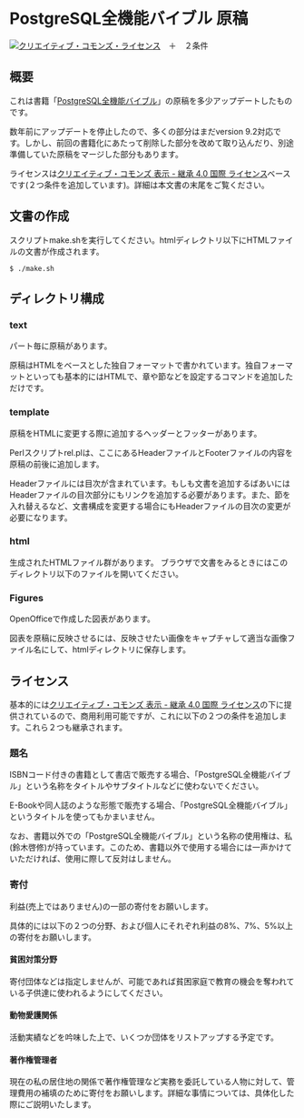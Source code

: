 # PostgreSQL全機能バイブル 原稿

<a rel="license" href="http://creativecommons.org/licenses/by-sa/4.0/"><img alt="クリエイティブ・コモンズ・ライセンス" style="border-width:0" src="https://i.creativecommons.org/l/by-sa/4.0/88x31.png" /></a>　＋　２条件

## 概要
これは書籍「<a href="https://www.amazon.co.jp/dp/4774153923">PostgreSQL全機能バイブル</a>」の原稿を多少アップデートしたものです。

数年前にアップデートを停止したので、多くの部分はまだversion 9.2対応です。しかし、前回の書籍化にあたって削除した部分を改めて取り込んだり、別途準備していた原稿をマージした部分もあります。

ライセンスは<a rel="license" href="http://creativecommons.org/licenses/by-sa/4.0/"></a><a rel="license" href="http://creativecommons.org/licenses/by-sa/4.0/">クリエイティブ・コモンズ 表示 - 継承 4.0 国際 ライセンス</a>ベースです(２つ条件を追加しています)。詳細は本文書の末尾をご覧ください。

## 文書の作成
スクリプトmake.shを実行してください。htmlディレクトリ以下にHTMLファイルの文書が作成されます。

```
$ ./make.sh
```

## ディレクトリ構成

### text
パート毎に原稿があります。

原稿はHTMLをベースとした独自フォーマットで書かれています。独自フォーマットといっても基本的にはHTMLで、章や節などを設定するコマンドを追加しただけです。

### template
原稿をHTMLに変更する際に追加するヘッダーとフッターがあります。

Perlスクリプトrel.plは、ここにあるHeaderファイルとFooterファイルの内容を原稿の前後に追加します。

Headerファイルには目次が含まれています。もしも文書を追加するばあいにはHeaderファイルの目次部分にもリンクを追加する必要があります。また、節を入れ替えるなど、文書構成を変更する場合にもHeaderファイルの目次の変更が必要になります。

### html
生成されたHTMLファイル群があります。  ブラウザで文書をみるときにはこのディレクトリ以下のファイルを開いてください。

### Figures
OpenOfficeで作成した図表があります。

図表を原稿に反映させるには、反映させたい画像をキャプチャして適当な画像ファイル名にして、htmlディレクトリに保存します。

## ライセンス
基本的には<a rel="license" href="http://creativecommons.org/licenses/by-sa/4.0/"></a><a rel="license" href="http://creativecommons.org/licenses/by-sa/4.0/">クリエイティブ・コモンズ 表示 - 継承 4.0 国際 ライセンス</a>の下に提供されているので、商用利用可能ですが、これに以下の２つの条件を追加します。これら２つも継承されます。

### 題名
ISBNコード付きの書籍として書店で販売する場合、「PostgreSQL全機能バイブル」という名称をタイトルやサブタイトルなどに使わないでください。

E-Bookや同人誌のような形態で販売する場合、「PostgreSQL全機能バイブル」というタイトルを使ってもかまいません。

 なお、書籍以外での「PostgreSQL全機能バイブル」という名称の使用権は、私(鈴木啓修)が持っています。このため、書籍以外で使用する場合には一声かけていただければ、使用に際して反対はしません。

### 寄付
利益(売上ではありません)の一部の寄付をお願いします。

具体的には以下の２つの分野、および個人にそれぞれ利益の8%、7%、5%以上の寄付をお願いします。

#### 貧困対策分野
寄付団体などは指定しませんが、可能であれば貧困家庭で教育の機会を奪われている子供達に使われるようにしてください。

#### 動物愛護関係
活動実績などを吟味した上で、いくつか団体をリストアップする予定です。

#### 著作権管理者
現在の私の居住地の関係で著作権管理など実務を委託している人物に対して、管理費用の補填のために寄付をお願いします。詳細な事情については、具体化した際にご説明いたします。
